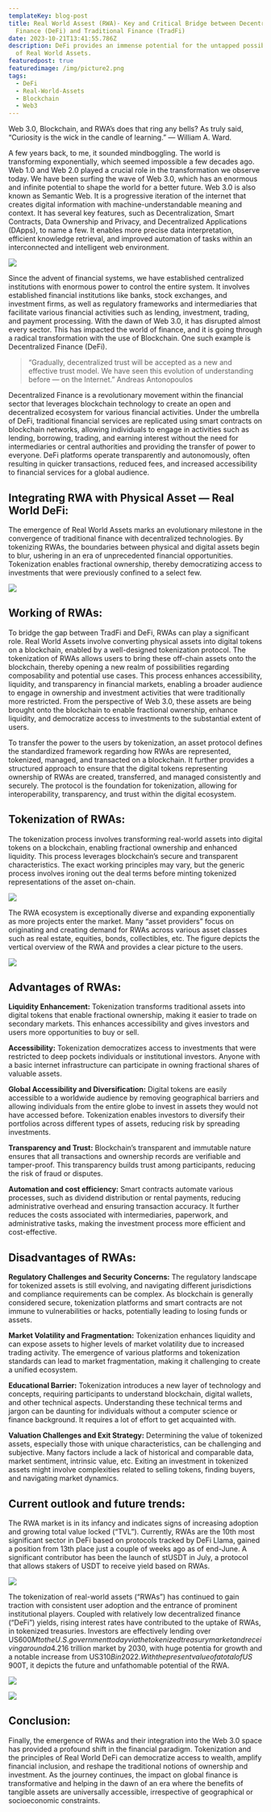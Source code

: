 ```yaml
---
templateKey: blog-post
title: Real World Assest (RWA)- Key and Critical Bridge between Decentralized
  Finance (DeFi) and Traditional Finance (TradFi)
date: 2023-10-21T13:41:55.786Z
description: DeFi provides an immense potential for the untapped possibilities
  of Real World Assets.
featuredpost: true
featuredimage: /img/picture2.png
tags:
  - DeFi
  - Real-World-Assets
  - Blockchain
  - Web3
---
```

Web 3.0, Blockchain, and RWA’s does that ring any bells? As truly said, “Curiosity is the wick in the candle of learning.” — William A. Ward. 

A few years back, to me, it sounded mindboggling. The world is transforming exponentially, which seemed impossible a few decades ago. Web 1.0 and Web 2.0 played a crucial role in the transformation we observe today. We have been surfing the wave of Web 3.0, which has an enormous and infinite potential to shape the world for a better future. Web 3.0 is also known as Semantic Web. It is a progressive iteration of the internet that creates digital information with machine-understandable meaning and context. It has several key features, such as Decentralization, Smart Contracts, Data Ownership and Privacy, and Decentralized Applications (DApps), to name a few. It enables more precise data interpretation, efficient knowledge retrieval, and improved automation of tasks within an interconnected and intelligent web environment.

![](/img/picture1.png)

Since the advent of financial systems, we have established centralized institutions with enormous power to control the entire system. It involves established financial institutions like banks, stock exchanges, and investment firms, as well as regulatory frameworks and intermediaries that facilitate various financial activities such as lending, investment, trading, and payment processing. With the dawn of Web 3.0, it has disrupted almost every sector. This has impacted the world of finance, and it is going through a radical transformation with the use of Blockchain. One such example is Decentralized Finance (DeFi).

> “Gradually, decentralized trust will be accepted as a new and effective trust model. We have seen this evolution of understanding before — on the Internet.” Andreas Antonopoulos

Decentralized Finance is a revolutionary movement within the financial sector that leverages blockchain technology to create an open and decentralized ecosystem for various financial activities. Under the umbrella of DeFi, traditional financial services are replicated using smart contracts on blockchain networks, allowing individuals to engage in activities such as lending, borrowing, trading, and earning interest without the need for intermediaries or central authorities and providing the transfer of power to everyone. DeFi platforms operate transparently and autonomously, often resulting in quicker transactions, reduced fees, and increased accessibility to financial services for a global audience.

## **Integrating RWA with Physical Asset — Real World DeFi:**

The emergence of Real World Assets marks an evolutionary milestone in the convergence of traditional finance with decentralized technologies. By tokenizing RWAs, the boundaries between physical and digital assets begin to blur, ushering in an era of unprecedented financial opportunities. Tokenization enables fractional ownership, thereby democratizing access to investments that were previously confined to a select few.

![](/img/picture2.png)



## **Working of RWAs:**

To bridge the gap between TradFi and DeFi, RWAs can play a significant role. Real World Assets involve converting physical assets into digital tokens on a blockchain, enabled by a well-designed tokenization protocol. The tokenization of RWAs allows users to bring these off-chain assets onto the blockchain, thereby opening a new realm of possibilities regarding composability and potential use cases. This process enhances accessibility, liquidity, and transparency in financial markets, enabling a broader audience to engage in ownership and investment activities that were traditionally more restricted. From the perspective of Web 3.0, these assets are being brought onto the blockchain to enable fractional ownership, enhance liquidity, and democratize access to investments to the substantial extent of users.

To transfer the power to the users by tokenization, an asset protocol defines the standardized framework regarding how RWAs are represented, tokenized, managed, and transacted on a blockchain. It further provides a structured approach to ensure that the digital tokens representing ownership of RWAs are created, transferred, and managed consistently and securely. The protocol is the foundation for tokenization, allowing for interoperability, transparency, and trust within the digital ecosystem.



## **Tokenization of RWAs:**

The tokenization process involves transforming real-world assets into digital tokens on a blockchain, enabling fractional ownership and enhanced liquidity. This process leverages blockchain’s secure and transparent characteristics. The exact working principles may vary, but the generic process involves ironing out the deal terms before minting tokenized representations of the asset on-chain.

![](/img/picture3.png)



The RWA ecosystem is exceptionally diverse and expanding exponentially as more projects enter the market. Many “asset providers” focus on originating and creating demand for RWAs across various asset classes such as real estate, equities, bonds, collectibles, etc. The figure depicts the vertical overview of the RWA and provides a clear picture to the users.

![](/img/picture4.png)



## **Advantages of RWAs:**

**Liquidity Enhancement:**  Tokenization transforms traditional assets into digital tokens that enable fractional ownership, making it easier to trade on secondary markets. This enhances accessibility and gives investors and users more opportunities to buy or sell.

**Accessibility:** Tokenization democratizes access to investments that were restricted to deep pockets individuals or institutional investors. Anyone with a basic internet infrastructure can participate in owning fractional shares of valuable assets.

**Global Accessibility and Diversification:** Digital tokens are easily accessible to a worldwide audience by removing geographical barriers and allowing individuals from the entire globe to invest in assets they would not have accessed before. Tokenization enables investors to diversify their portfolios across different types of assets, reducing risk by spreading investments.

**Transparency and Trust:** Blockchain’s transparent and immutable nature ensures that all transactions and ownership records are verifiable and tamper-proof. This transparency builds trust among participants, reducing the risk of fraud or disputes.

**Automation and cost efficiency:** Smart contracts automate various processes, such as dividend distribution or rental payments, reducing administrative overhead and ensuring transaction accuracy. It further reduces the costs associated with intermediaries, paperwork, and administrative tasks, making the investment process more efficient and cost-effective.

## **Disadvantages of RWAs:**

**Regulatory Challenges and Security Concerns:** The regulatory landscape for tokenized assets is still evolving, and navigating different jurisdictions and compliance requirements can be complex. As blockchain is generally considered secure, tokenization platforms and smart contracts are not immune to vulnerabilities or hacks, potentially leading to losing funds or assets.

**Market Volatility and Fragmentation:** Tokenization enhances liquidity and can expose assets to higher levels of market volatility due to increased trading activity. The emergence of various platforms and tokenization standards can lead to market fragmentation, making it challenging to create a unified ecosystem.

**Educational Barrier:** Tokenization introduces a new layer of technology and concepts, requiring participants to understand blockchain, digital wallets, and other technical aspects. Understanding these technical terms and jargon can be daunting for individuals without a computer science or finance background. It requires a lot of effort to get acquainted with.

**Valuation Challenges and Exit Strategy:** Determining the value of tokenized assets, especially those with unique characteristics, can be challenging and subjective. Many factors include a lack of historical and comparable data, market sentiment, intrinsic value, etc. Exiting an investment in tokenized assets might involve complexities related to selling tokens, finding buyers, and navigating market dynamics.



## **Current outlook and future trends:**

The RWA market is in its infancy and indicates signs of increasing adoption and growing total value locked (“TVL”). Currently, RWAs are the 10th most significant sector in DeFi based on protocols tracked by DeFi Llama, gained a position from 13th place just a couple of weeks ago as of end-June. A significant contributor has been the launch of stUSDT in July, a protocol that allows stakers of USDT to receive yield based on RWAs.



![](/img/picture5.png)



The tokenization of real-world assets (“RWAs”) has continued to gain traction with consistent user adoption and the entrance of prominent institutional players. Coupled with relatively low decentralized finance (“DeFi”) yields, rising interest rates have contributed to the uptake of RWAs, in tokenized treasuries. Investors are effectively lending over US$600M to the U.S. government today via the tokenized treasury market and receiving around a 4.2% annualized yield. Tokenized assets are estimated to be a US$16 trillion market by 2030, with huge potentia for growth and a notable increase from US$310B in 2022. With the present value of a total of US$ 900T, it depicts the future and unfathomable potential of the RWA.



![](/img/picture7.png)



![](/img/picture8.png)



## **Conclusion:**

Finally, the emergence of RWAs and their integration into the Web 3.0 space has provided a profound shift in the financial paradigm. Tokenization and the principles of Real World DeFi can democratize access to wealth, amplify financial inclusion, and reshape the traditional notions of ownership and investment. As the journey continues, the impact on global finance is transformative and helping in the dawn of an era where the benefits of tangible assets are universally accessible, irrespective of geographical or socioeconomic constraints.